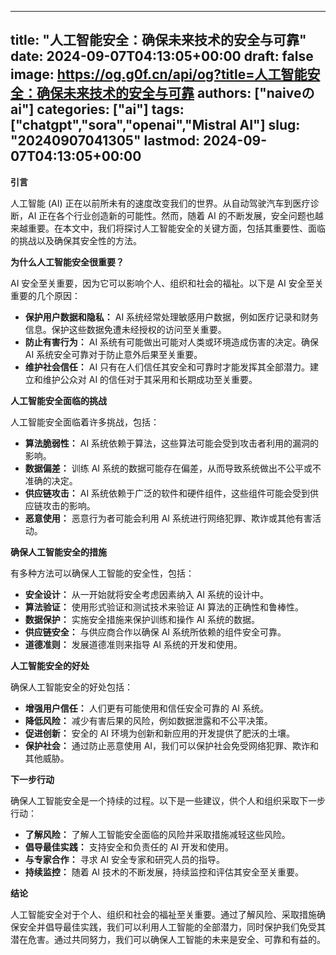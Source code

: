 
---
title: "人工智能安全：确保未来技术的安全与可靠"
date: 2024-09-07T04:13:05+00:00
draft: false
image: https://og.g0f.cn/api/og?title=人工智能安全：确保未来技术的安全与可靠
authors: ["naiveのai"]
categories: ["ai"]
tags: ["chatgpt","sora","openai","Mistral AI"]
slug: "20240907041305"
lastmod: 2024-09-07T04:13:05+00:00
---
**引言**

人工智能 (AI) 正在以前所未有的速度改变我们的世界。从自动驾驶汽车到医疗诊断，AI 正在各个行业创造新的可能性。然而，随着 AI 的不断发展，安全问题也越来越重要。在本文中，我们将探讨人工智能安全的关键方面，包括其重要性、面临的挑战以及确保其安全性的方法。

**为什么人工智能安全很重要？**

AI 安全至关重要，因为它可以影响个人、组织和社会的福祉。以下是 AI 安全至关重要的几个原因：

* **保护用户数据和隐私：** AI 系统经常处理敏感用户数据，例如医疗记录和财务信息。保护这些数据免遭未经授权的访问至关重要。
* **防止有害行为：** AI 系统有可能做出可能对人类或环境造成伤害的决定。确保 AI 系统安全可靠对于防止意外后果至关重要。
* **维护社会信任：** AI 只有在人们信任其安全和可靠时才能发挥其全部潜力。建立和维护公众对 AI 的信任对于其采用和长期成功至关重要。

**人工智能安全面临的挑战**

人工智能安全面临着许多挑战，包括：

* **算法脆弱性：** AI 系统依赖于算法，这些算法可能会受到攻击者利用的漏洞的影响。
* **数据偏差：** 训练 AI 系统的数据可能存在偏差，从而导致系统做出不公平或不准确的决定。
* **供应链攻击：** AI 系统依赖于广泛的软件和硬件组件，这些组件可能会受到供应链攻击的影响。
* **恶意使用：** 恶意行为者可能会利用 AI 系统进行网络犯罪、欺诈或其他有害活动。

**确保人工智能安全的措施**

有多种方法可以确保人工智能的安全性，包括：

* **安全设计：** 从一开始就将安全考虑因素纳入 AI 系统的设计中。
* **算法验证：** 使用形式验证和测试技术来验证 AI 算法的正确性和鲁棒性。
* **数据保护：** 实施安全措施来保护训练和操作 AI 系统的数据。
* **供应链安全：** 与供应商合作以确保 AI 系统所依赖的组件安全可靠。
* **道德准则：** 发展道德准则来指导 AI 系统的开发和使用。

**人工智能安全的好处**

确保人工智能安全的好处包括：

* **增强用户信任：** 人们更有可能使用和信任安全可靠的 AI 系统。
* **降低风险：** 减少有害后果的风险，例如数据泄露和不公平决策。
* **促进创新：** 安全的 AI 环境为创新和新应用的开发提供了肥沃的土壤。
* **保护社会：** 通过防止恶意使用 AI，我们可以保护社会免受网络犯罪、欺诈和其他威胁。

**下一步行动**

确保人工智能安全是一个持续的过程。以下是一些建议，供个人和组织采取下一步行动：

* **了解风险：** 了解人工智能安全面临的风险并采取措施减轻这些风险。
* **倡导最佳实践：** 支持安全和负责任的 AI 开发和使用。
* **与专家合作：** 寻求 AI 安全专家和研究人员的指导。
* **持续监控：** 随着 AI 技术的不断发展，持续监控和评估其安全至关重要。

**结论**

人工智能安全对于个人、组织和社会的福祉至关重要。通过了解风险、采取措施确保安全并倡导最佳实践，我们可以利用人工智能的全部潜力，同时保护我们免受其潜在危害。通过共同努力，我们可以确保人工智能的未来是安全、可靠和有益的。